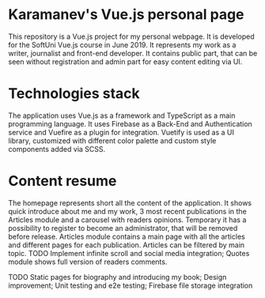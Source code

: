 # Karamanev's Vue.js personal page
This repository is a Vue.js project for my personal webpage. It is developed for the SoftUni Vue.js course in June 2019. It represents my work as a writer, journalist and front-end developer. It contains public part, that can be seen without registration and admin part for easy content editing via UI.

# Technologies stack
The application uses Vue.js as a framework and TypeScript as a main programming language. It uses Firebase as a Back-End and Authentication service and Vuefire as a plugin for integration. Vuetify is used as a UI library, customized with different color palette and custom style components added via SCSS.

# Content resume
The homepage represents short all the content of the application. It shows quick introduce about me and my work, 3 most recent publications in the Articles module and a carousel with readers opinions. Temporary it has a possibility to register to become an administrator, that will be removed before release.
Articles module contains a main page with all the articles and different pages for each publication. Articles can be filtered by main topic.
TODO Implement infinite scroll and social media integration; 
Quotes module shows full version of readers comments.

TODO Static pages for biography and introducing my book; Design improvement; Unit testing and e2e testing; Firebase file storage integration
